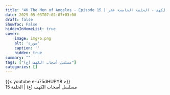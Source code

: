 ```yaml
---
title: "4K The Men of Angelos - Episode 15 | مسلسل أصحاب الكهف - الحلقة الخامسة عشر"
date: 2025-05-03T07:02:07+03:00
draft: false
ShowToc: False
hiddenInHomeList: true
cover:
    image: img/6.png
    alt: 'صورة'
    caption: ''
    hidden: true
summary: ""
tags: ["مسلسل أصحاب الكهف (ع)"]
categories: []
---
```


{{< youtube e-u75dHUPY8 >}}
<br>
مسلسل أصحاب الكهف (ع) | الحلقة 15

